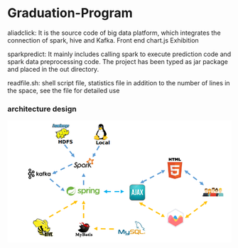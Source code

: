 # Graduation-Program

aliadclick: It is the source code of big data platform, which integrates the connection of spark, hive and Kafka. Front end chart.js Exhibition

sparkpredict: It mainly includes calling spark to execute prediction code and spark data preprocessing code. The project has been typed as jar package and placed in the out directory.

readfile.sh: shell script file, statistics file in addition to the number of lines in the space, see the file for detailed use

### architecture design

![](./大数据平台总体设计图.png)
